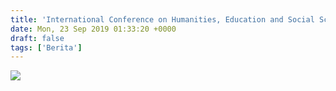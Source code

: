 ```yaml
---
title: 'International Conference on Humanities, Education and Social Sciences 2019'
date: Mon, 23 Sep 2019 01:33:20 +0000
draft: false
tags: ['Berita']
---
```


![](https://unda.ac.id/2/wp-content/uploads/2019/09/WhatsApp-Image-2019-09-23-at-08.29.37-670x1024.jpeg)